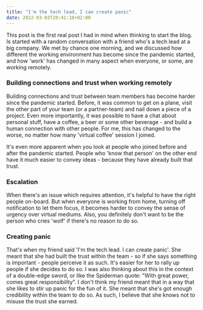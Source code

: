```yaml
---
title: "I'm the tech lead, I can create panic"
date: 2022-03-03T20:41:18+02:00
---
```


This post is the first real post I had in mind when thinking to start the blog. Is started with a random conversation with a friend who's a tech lead at a big company. We met by chance one morning, and we discussed how different the working environment has become since the pandemic started, and how 'work' has changed in many aspect when everyone, or some, are working remotely. 

### Building connections and trust when working remotely

Building connections and trust between team members has become harder since the pandemic started. Before, it was common to get on a plane, visit the other part of your team (or a partner-team) and nail down a piece of a project. Even more importantly, it was possible to have a chat about personal stuff, have a coffee, a beer or some other beverage - and build a human connection with other people. For me, this has changed to the worse, no matter how many 'virtual coffee' session I joined. 

It's even more apparent when you look at people who joined before and after the pandemic started. People who 'know that person' on the other end have it much easier to convey ideas - because they have already built that trust. 

### Escalation

When there's an issue which requires attention, it's helpful to have the right people on-board. But when everyone is working from home, turning off notification to let them focus, it becomes harder to convey the sense of urgency over virtual mediums. Also, you definitely don't want to be the person who cries 'wolf' if there's no reason to do so. 


### Creating panic

That's when my friend said 'I'm the tech lead. I can create panic'. She meant that she had built the trust within the team - so if she says something is important - people perceive it as such. It's easier for her to rally up people if she decides to do so. I was also thinking about this in the context of a double-edge sword, or like the Spiderman quote: "With great power, comes great responsibility". I don't think my friend meant that in a way that she likes to stir up panic for the fun of it. She meant that she's got enough credibility within the team to do so. As such, I believe that she knows not to misuse the trust she earned. 

